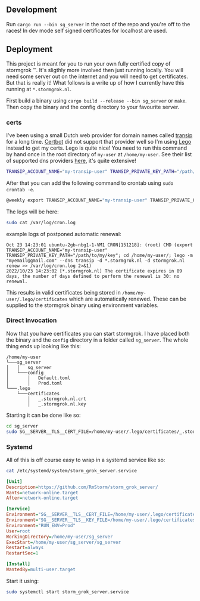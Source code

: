 ## Development

Run `cargo run --bin sg_server` in the root of the repo and you're off to the races! In dev mode self signed certificates for localhost are used.

## Deployment

This project is meant for you to run your own fully certified copy of stormgrok :tm:. It's sligthly more involved then just running locally. You will need some server out on the internet and you will need to get certificates. But that is really it! What follows is a write up of how I currently have this running at `*.stormgrok.nl`.

First build a binary using `cargo build --release --bin sg_server` or `make`. Then copy the binary and the config directory to your favourite server. 

### certs
I've been using a small Dutch web provider for domain names called [transip](https://www.transip.nl) for a long time. [Certbot](https://certbot.eff.org/) did not support that provider well so I'm using [Lego](https://go-acme.github.io/lego/) instead to get my certs. Lego is quite nice! You need to run this command by hand once in the root directory of `my-user` at `/home/my-user`. See their list of supported dns providers [here](https://go-acme.github.io/lego/dns/), it's quite extensive! 

```bash
TRANSIP_ACCOUNT_NAME="my-transip-user" TRANSIP_PRIVATE_KEY_PATH="/path/to/my/key" lego -m "myemail@gmail.com" --dns transip -d *.stormgrok.nl -d stormgrok.nl run
```

After that you can add the following command to crontab using `sudo crontab -e`.

```bash
@weekly export TRANSIP_ACCOUNT_NAME="my-transip-user" TRANSIP_PRIVATE_KEY_PATH="/path/to/my/key"; cd /home/my-user/; lego -m "myemail@gmail.com" --dns transip -d *.stormgrok.nl -d stormgrok.nl renew >> /var/log/cron.log 2>&1
```

The logs will be here:

```bash
sudo cat /var/log/cron.log
```

example logs of postponed automatic renewal:

```
Oct 23 14:23:01 ubuntu-2gb-nbg1-1-VM1 CRON[151218]: (root) CMD (export TRANSIP_ACCOUNT_NAME="my-transip-user" TRANSIP_PRIVATE_KEY_PATH="/path/to/my/key"; cd /home/my-user/; lego -m "myemail@gmail.com" --dns transip -d *.stormgrok.nl -d stormgrok.nl renew >> /var/log/cron.log 2>&1)
2022/10/23 14:23:02 [*.stormgrok.nl] The certificate expires in 89 days, the number of days defined to perform the renewal is 30: no renewal.
```

This results in valid certificates being stored in `/home/my-user/.lego/certificates` which are automatically renewed. These can be supplied to the stormgrok binary using environment variables.

### Direct Invocation

Now that you have certificates you can start stormgrok. I have placed both the binary and the `config` directory in a folder called `sg_server`. The whole thing ends up looking like this:

```
/home/my-user
└───sg_server
│   │   sg_server
│   └───config
│       │   Default.toml
│       │   Prod.toml
└───.lego
    └───certificates
        │   _.stormgrok.nl.crt
        │   _.stormgrok.nl.key
```

Starting it can be done like so:

```bash
cd sg_server
sudo SG__SERVER__TLS__CERT_FILE=/home/my-user/.lego/certificates/_.stormgrok.nl.crt SG__SERVER__TLS__KEY_FILE=/home/my-user/.lego/certificates/_.stormgrok.nl.key RUN_ENV=Prod ./sg_server
```

### Systemd

All of this is off course easy to wrap in a systemd service like so:

```bash
cat /etc/systemd/system/storm_grok_server.service
```

```ini
[Unit]
Description=https://github.com/RmStorm/storm_grok_server/
Wants=network-online.target
After=network-online.target

[Service]
Environment="SG__SERVER__TLS__CERT_FILE=/home/my-user/.lego/certificates/_.stormgrok.nl.crt"
Environment="SG__SERVER__TLS__KEY_FILE=/home/my-user/.lego/certificates/_.stormgrok.nl.key"
Environment="RUN_ENV=Prod"
User=root
WorkingDirectory=/home/my-user/sg_server
ExecStart=/home/my-user/sg_server/sg_server
Restart=always
RestartSec=1

[Install]
WantedBy=multi-user.target
```

Start it using:

```bash
sudo systemctl start storm_grok_server.service
```
